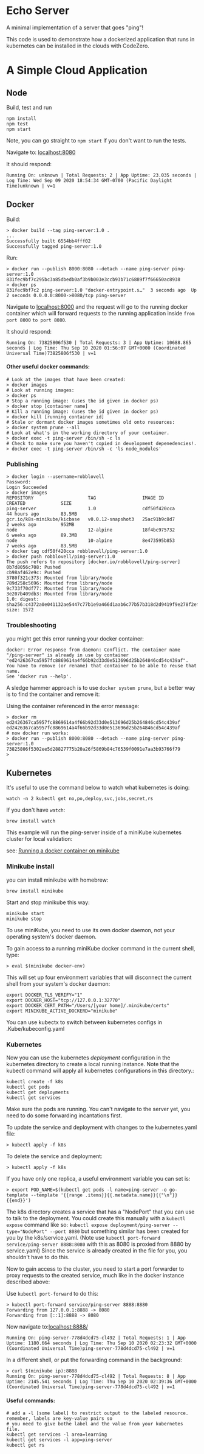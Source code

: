 # Echo Server

A minimal implementation of a server that goes "ping"!

This code is used to demonstrate how a dockerized application that runs in kubernetes can be installed in the clouds with CodeZero.

# A Simple Cloud Application
## Node

Build, test and run

```
npm install
npm test
npm start
```
Note, you can go straight to `npm start` if you don't want to run the tests.

Navigate to: [localhost:8080](http://localhost:8080)

It should respond:
```
Running On: unknown | Total Requests: 2 | App Uptime: 23.035 seconds | Log Time: Wed Sep 09 2020 18:54:34 GMT-0700 (Pacific Daylight Time)unknown | v=1
```

## Docker

Build:
```
> docker build --tag ping-server:1.0 .
...
Successfully built 6554bb4fff02
Successfully tagged ping-server:1.0
```
Run:
```
> docker run --publish 8000:8080 --detach --name ping-server ping-server:1.0
831fec9bf7c295bc3a85dbedb0af3b9b003e3ccb93b71c6889f7f66650ac8938
> docker ps
831fec9bf7c2 ping-server:1.0 "docker-entrypoint.s…"  3 seconds ago  Up 2 seconds 0.0.0.0:8000->8080/tcp ping-server
```
Navigate to [localhost:8000](http://localhost:8000) and the request will go to the running docker 
container which will forward requests to the running application inside `from port 8000` `to port 8080`.

It should respond:
```
Running On: 73825806f530 | Total Requests: 3 | App Uptime: 10688.865 seconds | Log Time: Thu Sep 10 2020 01:56:07 GMT+0000 (Coordinated Universal Time)73825806f530 | v=1
```

#### Other useful docker commands:

```
# Look at the images that have been created:
> docker images
# Look at running images:
> docker ps
# Stop a running image: (uses the id given in docker ps)
> docker stop [container name]
# Kill a running image: (uses the id given in docker ps)
> docker kill [running container id]
# Stale or dormant docker images sometimes old onto resources:
> docker system prune --all
# Look at what's in the working directory of your container.
> docker exec -t ping-server /bin/sh -c ls
# Check to make sure you haven't copied in development depenedencies!.
> docker exec -t ping-server /bin/sh -c 'ls node_modules'
```
### Publishing
```
> docker login --username=robblovell 
Password: 
Login Succeeded
> docker images
REPOSITORY                    TAG                 IMAGE ID            CREATED             SIZE
ping-server                   1.0                 cdf50f420cca        44 hours ago        83.5MB
gcr.io/k8s-minikube/kicbase   v0.0.12-snapshot3   25ac91b9c8d7        2 weeks ago         952MB
node                          12-alpine           18f4bc975732        6 weeks ago         89.3MB
node                          10-alpine           8e473595b853        7 weeks ago         83.5MB
> docker tag cdf50f420cca robblovell/ping-server:1.0
> docker push robblovell/ping-server:1.0
The push refers to repository [docker.io/robblovell/ping-server]
0b7d8056c708: Pushed 
cb98af462e9c: Pushed 
3780f321c373: Mounted from library/node 
789d258c5696: Mounted from library/node 
9c733f70df77: Mounted from library/node 
3e207b409db3: Mounted from library/node 
1.0: digest: sha256:c4372a0e041132ae5447c77b1e9a466d1aab6c77b57b318d2d9419f9e278f2ef size: 1572
```
### Troubleshooting

you might get this error running your docker container:

```
docker: Error response from daemon: Conflict. The container name "/ping-server" is already in use by container "ed2426367ca5957fc8869614a4f66b92d33d0e513696d25b264846cd54c439af". You have to remove (or rename) that container to be able to reuse that name.
See 'docker run --help'.
```
A sledge hammer approach is to use `docker system prune`, but a better way is to find the container and remove it:

Using the container referenced in the error message:
```
> docker rm ed2426367ca5957fc8869614a4f66b92d33d0e513696d25b264846cd54c439af
ed2426367ca5957fc8869614a4f66b92d33d0e513696d25b264846cd54c439af
# now docker run works: 
> docker run --publish 8000:8080 --detach --name ping-server ping-server:1.0
73825806f5302ee5d28827775b20a26f5869b84c76539f0091e7aa3b93766f79
> 
```

## Kubernetes

It's useful to use the command below to watch what kubernetes is doing:
```
watch -n 2 kubectl get no,po,deploy,svc,jobs,secret,rs
```

If you don't have `watch`:
```
brew install watch
```

This example will run the ping-server inside of a miniKube kubernetes cluster for local validation:

see: [Running a docker container on minikube](https://medium.com/bb-tutorials-and-thoughts/how-to-use-own-local-doker-images-with-minikube-2c1ed0b0968)

### Minikube install

you can install minikube with homebrew:
```
brew install minikube
```

Start and stop minikube this way:
```
minikube start
minikube stop
```
To use miniKube, you need to use its own docker daemon, not your operating system's docker daemon.

To gain access to a running miniKube docker command in the current shell, type:
```
> eval $(minikube docker-env)
```
This will set up four environment variables that will disconnect the current shell from your system's docker daemon:
```
export DOCKER_TLS_VERIFY="1"
export DOCKER_HOST="tcp://127.0.0.1:32770"
export DOCKER_CERT_PATH="/Users/[your home]/.minikube/certs"
export MINIKUBE_ACTIVE_DOCKERD="minikube"
```
You can use kubectx to switch between kubernetes configs in .Kube/kubeconfig.yaml
### Kubernetes

Now you can use the kubernetes *deployment* configuration in the kubernetes directory to 
create a local running instance. Note that the kubectl command will apply all kubernetes configurations
in this directory.:

```
kubectl create -f k8s
kubectl get pods
kubectl get deployments
kubectl get services
```

Make sure the pods are running. You can't navigate to the server yet, you need to do some 
forwarding incantations first.

To update the service and deployment with changes to the kubernetes.yaml file:
```
> kubectl apply -f k8s
```
To delete the service and deployment:
```
> kubectl apply -f k8s
```
If you have only one replica, a useful environment variable you can set is:
```
> export POD_NAME=$(kubectl get pods -l name=ping-server -o go-template --template '{{range .items}}{{.metadata.name}}{{"\n"}}{{end}}')
```

The k8s directory creates a service that has a "NodePort" that you can use to talk to the
deployment. You could create this manually with a `kubectl expose` command like so: 
`kubectl expose deployment/ping-server --type="NodePort" --port 8080` but something similar has
been created for you by the k8s/service.yaml. 
(Note use `kubectl port-forward service/ping-server 8888:8080` with this as 8080 
is proxied from 8880 by service.yaml) 
Since the service is already created in the file for you, you shouldn't have to do this.

Now to gain access to the cluster, you need to start a port forwarder
to proxy requests to the created service, much like in the docker instance described above:

Use `kubectl port-forward` to do this:

```
> kubectl port-forward service/ping-server 8888:8880
Forwarding from 127.0.0.1:8888 -> 8080
Forwarding from [::1]:8888 -> 8080
```
Now navigate to:[localhost:8888/](http://localhost:8888/)
```
Running On: ping-server-778d4dcd75-cl492 | Total Requests: 1 | App Uptime: 1180.664 seconds | Log Time: Thu Sep 10 2020 02:23:32 GMT+0000 (Coordinated Universal Time)ping-server-778d4dcd75-cl492 | v=1
```

In a different shell, or put the forwarding command in the background:
```
> curl $(minikube ip):8888
Running On: ping-server-778d4dcd75-cl492 | Total Requests: 8 | App Uptime: 2145.541 seconds | Log Time: Thu Sep 10 2020 02:39:36 GMT+0000 (Coordinated Universal Time)ping-server-778d4dcd75-cl492 | v=1
```
#### Useful commands:
```
# add a -l [some label] to restrict output to the labeled resource. remember, labels are key-value pairs so
# you need to give bothe label and the value from your kubernetes file.
kubectl get services -l area=learning
kubectl get services -l app=ping-server
kubectl get rs
```

